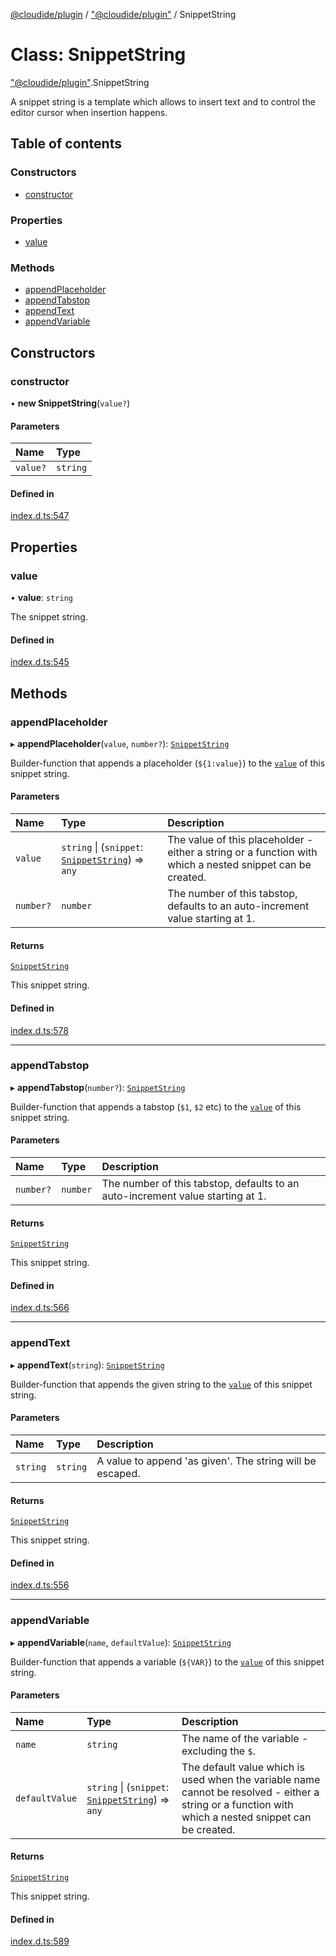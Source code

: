 [@cloudide/plugin](../README.md) / ["@cloudide/plugin"](../modules/_cloudide_plugin_.md) / SnippetString

# Class: SnippetString

["@cloudide/plugin"](../modules/_cloudide_plugin_.md).SnippetString

A snippet string is a template which allows to insert text
and to control the editor cursor when insertion happens.

## Table of contents

### Constructors

- [constructor](cloudide_plugin_.SnippetString.md#constructor)

### Properties

- [value](cloudide_plugin_.SnippetString.md#value)

### Methods

- [appendPlaceholder](cloudide_plugin_.SnippetString.md#appendplaceholder)
- [appendTabstop](cloudide_plugin_.SnippetString.md#appendtabstop)
- [appendText](cloudide_plugin_.SnippetString.md#appendtext)
- [appendVariable](cloudide_plugin_.SnippetString.md#appendvariable)

## Constructors

### constructor

• **new SnippetString**(`value?`)

#### Parameters

| Name | Type |
| :------ | :------ |
| `value?` | `string` |

#### Defined in

[index.d.ts:547](https://github.com/shuyaqian/cloudide-plugin-api/blob/26b31b9/index.d.ts#L547)

## Properties

### value

• **value**: `string`

The snippet string.

#### Defined in

[index.d.ts:545](https://github.com/shuyaqian/cloudide-plugin-api/blob/26b31b9/index.d.ts#L545)

## Methods

### appendPlaceholder

▸ **appendPlaceholder**(`value`, `number?`): [`SnippetString`](cloudide_plugin_.SnippetString.md)

Builder-function that appends a placeholder (`${1:value}`) to
the [`value`](#SnippetString.value) of this snippet string.

#### Parameters

| Name | Type | Description |
| :------ | :------ | :------ |
| `value` | `string` \| (`snippet`: [`SnippetString`](cloudide_plugin_.SnippetString.md)) => `any` | The value of this placeholder - either a string or a function with which a nested snippet can be created. |
| `number?` | `number` | The number of this tabstop, defaults to an auto-increment value starting at 1. |

#### Returns

[`SnippetString`](cloudide_plugin_.SnippetString.md)

This snippet string.

#### Defined in

[index.d.ts:578](https://github.com/shuyaqian/cloudide-plugin-api/blob/26b31b9/index.d.ts#L578)

___

### appendTabstop

▸ **appendTabstop**(`number?`): [`SnippetString`](cloudide_plugin_.SnippetString.md)

Builder-function that appends a tabstop (`$1`, `$2` etc) to
the [`value`](#SnippetString.value) of this snippet string.

#### Parameters

| Name | Type | Description |
| :------ | :------ | :------ |
| `number?` | `number` | The number of this tabstop, defaults to an auto-increment value starting at 1. |

#### Returns

[`SnippetString`](cloudide_plugin_.SnippetString.md)

This snippet string.

#### Defined in

[index.d.ts:566](https://github.com/shuyaqian/cloudide-plugin-api/blob/26b31b9/index.d.ts#L566)

___

### appendText

▸ **appendText**(`string`): [`SnippetString`](cloudide_plugin_.SnippetString.md)

Builder-function that appends the given string to
the [`value`](#SnippetString.value) of this snippet string.

#### Parameters

| Name | Type | Description |
| :------ | :------ | :------ |
| `string` | `string` | A value to append 'as given'. The string will be escaped. |

#### Returns

[`SnippetString`](cloudide_plugin_.SnippetString.md)

This snippet string.

#### Defined in

[index.d.ts:556](https://github.com/shuyaqian/cloudide-plugin-api/blob/26b31b9/index.d.ts#L556)

___

### appendVariable

▸ **appendVariable**(`name`, `defaultValue`): [`SnippetString`](cloudide_plugin_.SnippetString.md)

Builder-function that appends a variable (`${VAR}`) to
the [`value`](#SnippetString.value) of this snippet string.

#### Parameters

| Name | Type | Description |
| :------ | :------ | :------ |
| `name` | `string` | The name of the variable - excluding the `$`. |
| `defaultValue` | `string` \| (`snippet`: [`SnippetString`](cloudide_plugin_.SnippetString.md)) => `any` | The default value which is used when the variable name cannot be resolved - either a string or a function with which a nested snippet can be created. |

#### Returns

[`SnippetString`](cloudide_plugin_.SnippetString.md)

This snippet string.

#### Defined in

[index.d.ts:589](https://github.com/shuyaqian/cloudide-plugin-api/blob/26b31b9/index.d.ts#L589)
